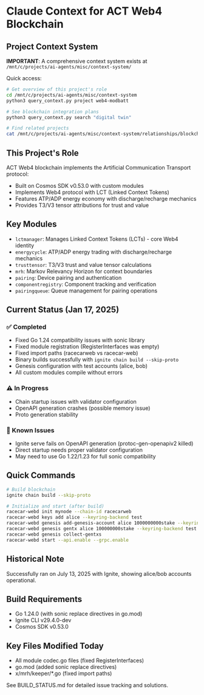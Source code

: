 # Claude Context for ACT Web4 Blockchain

## Project Context System

**IMPORTANT**: A comprehensive context system exists at `/mnt/c/projects/ai-agents/misc/context-system/`

Quick access:
```bash
# Get overview of this project's role
cd /mnt/c/projects/ai-agents/misc/context-system
python3 query_context.py project web4-modbatt

# See blockchain integration plans
python3 query_context.py search "digital twin"

# Find related projects
cat /mnt/c/projects/ai-agents/misc/context-system/relationships/blockchain-bridge.md
```

## This Project's Role

ACT Web4 blockchain implements the Artificial Communication Transport protocol:
- Built on Cosmos SDK v0.53.0 with custom modules
- Implements Web4 protocol with LCT (Linked Context Tokens)
- Features ATP/ADP energy economy with discharge/recharge mechanics
- Provides T3/V3 tensor attributions for trust and value

## Key Modules
- `lctmanager`: Manages Linked Context Tokens (LCTs) - core Web4 identity
- `energycycle`: ATP/ADP energy trading with discharge/recharge mechanics
- `trusttensor`: T3/V3 trust and value tensor calculations
- `mrh`: Markov Relevancy Horizon for context boundaries
- `pairing`: Device pairing and authentication
- `componentregistry`: Component tracking and verification
- `pairingqueue`: Queue management for pairing operations

## Current Status (Jan 17, 2025)

### ✅ Completed
- Fixed Go 1.24 compatibility issues with sonic library
- Fixed module registration (RegisterInterfaces was empty)
- Fixed import paths (racecarweb vs racecar-web)
- Binary builds successfully with `ignite chain build --skip-proto`
- Genesis configuration with test accounts (alice, bob)
- All custom modules compile without errors

### ⚠️ In Progress
- Chain startup issues with validator configuration
- OpenAPI generation crashes (possible memory issue)
- Proto generation stability

### 📝 Known Issues
- Ignite serve fails on OpenAPI generation (protoc-gen-openapiv2 killed)
- Direct startup needs proper validator configuration
- May need to use Go 1.22/1.23 for full sonic compatibility

## Quick Commands

```bash
# Build blockchain
ignite chain build --skip-proto

# Initialize and start (after build)
racecar-webd init mynode --chain-id racecarweb
racecar-webd keys add alice --keyring-backend test
racecar-webd genesis add-genesis-account alice 1000000000stake --keyring-backend test
racecar-webd genesis gentx alice 100000000stake --keyring-backend test --chain-id racecarweb
racecar-webd genesis collect-gentxs
racecar-webd start --api.enable --grpc.enable
```

## Historical Note
Successfully ran on July 13, 2025 with Ignite, showing alice/bob accounts operational.

## Build Requirements
- Go 1.24.0 (with sonic replace directives in go.mod)
- Ignite CLI v29.4.0-dev
- Cosmos SDK v0.53.0

## Key Files Modified Today
- All module codec.go files (fixed RegisterInterfaces)
- go.mod (added sonic replace directives)
- x/mrh/keeper/*.go (fixed import paths)

See BUILD_STATUS.md for detailed issue tracking and solutions.